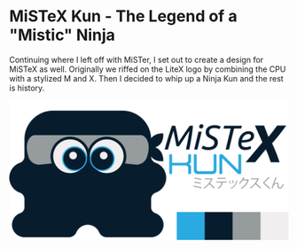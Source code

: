 # MiSTeX Kun - The Legend of a "Mistic" Ninja
Continuing where I left off with MiSTer, I set out to create a design for MiSTeX as well.  Originally we riffed on the LiteX logo by combining the CPU with a stylized M and X.  Then I decided to whip up a Ninja Kun and the rest is history.

![MiSTeX Kun - The Mistic Mascot](https://raw.githubusercontent.com/baxysquare/mistex_kun/6a0596f2c804037d16c71c366e29832bf1d63d58/mistex_kun_project_art.svg)
